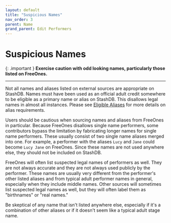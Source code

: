 ```yaml
---
layout: default
title: "Suspicious Names"
nav_order: 3
parent: Name
grand_parent: Edit Performers
---
```


# Suspicious Names

{: .important }
**Exercise caution with odd looking names, particularly those listed on FreeOnes.**

---

Not all names and aliases listed on external sources are appropriate on StashDB. Names must have been used as an official adult credit somewhere to be eligible as a primary name or alias on StashDB. This disallows legal names in almost all instances. Please see [Eligible Aliases](../aliases/eligible-aliases.md) for more details on alias requirements.

Users should be cautious when sourcing names and aliases from FreeOnes in particular. Because FreeOnes disallows single name performers, some contributors bypass the limitation by fabricating longer names for single name performers. These usually consist of two single name aliases merged into one. For example, a performer with the aliases `Lucy` and `Jane` could become `Lucy Jane` on FreeOnes. Since these names are not used anywhere else, they should not be included on StashDB.

FreeOnes will often list suspected legal names of performers as well. They are not always accurate and they are not always used publicly by the performer. These names are usually very different from the performer's other listed aliases and from typical adult performer names in general, especially when they include middle names. Other sources will sometimes list suspected legal names as well, but they will often label them as "birthnames" or "real names."

Be skeptical of any name that isn't listed anywhere else, especially if it's a combination of other aliases or if it doesn't seem like a typical adult stage name.
